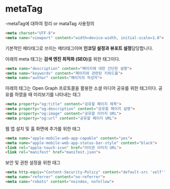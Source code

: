 # metaTag
-metaTag에 대하여 정리 or mataTag 사용정의
```html
<meta charset="UTF-8">
<meta name="viewport" content="width=device-width, initial-scale=1.0">
```
기본적인 메타태그로 쓰이는 메타태그이며
<b> 인코딩 설정과 뷰포트 설정</b>담당합니다.

아래의 meta 태그는 <b>검색 엔진 최적화 (SEO)</b>를 위한 태그이다.
```html
<meta name="description" content="페이지에 대한 간단한 설명">
<meta name="keywords" content="페이지와 관련된 키워드들">
<meta name="author" content="페이지의 작성자">
```
아래의 태그는 Open Graph 프로토콜을 활용한 소셜 미디어 공유를 위한 태그이다.
  공유를 하였을 때 미리보기를 나타내는 태그
  ```html
<meta property="og:title" content="공유할 페이지 제목">
<meta property="og:description" content="공유할 페이지 설명">
<meta property="og:image" content="공유할 이미지 URL">
<meta property="og:url" content="공유할 페이지 URL">
```

웹 앱 설치 및 홈 화면에 추가를 위한 태그
```html
<meta name="apple-mobile-web-app-capable" content="yes">
<meta name="apple-mobile-web-app-status-bar-style" content="black">
<link rel="apple-touch-icon" href="아이콘 이미지 URL">
<link rel="manifest" href="manifest.json">
```

보안 및 권한 설정을 위한 태그
```html
<meta http-equiv="Content-Security-Policy" content="default-src 'self'">
<meta name="referrer" content="no-referrer">
<meta name="robots" content="noindex, nofollow">
```
